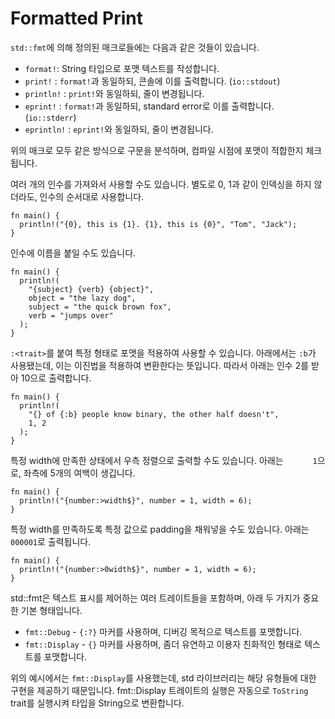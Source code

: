 # Formatted Print

`std::fmt`에 의해 정의된 매크로들에는 다음과 같은 것들이 있습니다.
- `format!`: String 타입으로 포맷 텍스트를 작성합니다.
- `print!` : `format!`과 동일하되, 콘솔에 이를 출력합니다. (`io::stdout`)
- `println!` : `print!`와 동일하되, 줄이 변경됩니다.
- `eprint!` : `format!`과 동일하되, standard error로 이를 출력합니다. (`io::stderr`)
- `eprintln!` : `eprint!`와 동일하되, 줄이 변경됩니다.

위의 매크로 모두 같은 방식으로 구문을 분석하며, 컴파일 시점에 포맷이 적합한지 체크됩니다.


여러 개의 인수를 가져와서 사용할 수도 있습니다. 별도로 0, 1과 같이 인덱싱을 하지 않더라도, 인수의 순서대로 사용합니다.
```rust,editable
fn main() {
  println!("{0}, this is {1}. {1}, this is {0}", "Tom", "Jack");
}
```

인수에 이름을 붙일 수도 있습니다.

```rust,editable
fn main() {
  println!(
    "{subject} {verb} {object}",
    object = "the lazy dog",
    subject = "the quick brown fox",
    verb = "jumps over"
  );
}
```

`:<trait>`를 붙여 특정 형태로 포맷을 적용하여 사용할 수 있습니다.
아래에서는 `:b`가 사용됐는데, 이는 이진법을 적용하여 변환한다는 뜻입니다.
따라서 아래는 인수 2를 받아 10으로 출력합니다.

```rust,editable
fn main() {
  println!(
    "{} of {:b} people know binary, the other half doesn't",
    1, 2
  );
}
```

특정 width에 만족한 상태에서 우측 정렬으로 출력할 수도 있습니다.
아래는 `      1`으로, 좌측에 5개의 여백이 생깁니다.

```rust,editable
fn main() {
  println!("{number:>width$}", number = 1, width = 6);
}
```

특정 width를 만족하도록 특정 값으로 padding을 채워넣을 수도 있습니다.
아래는 `000001`로 출력됩니다.

```rust,editable
fn main() {
  println!("{number:>0width$}", number = 1, width = 6);
}
```

std::fmt은 텍스트 표시를 제어하는 여러 트레이트들을 포함하며, 아래 두 가지가 중요한 기본 형태입니다.

- `fmt::Debug` - `{:?}` 마커를 사용하며, 디버깅 목적으로 텍스트를 포맷합니다.
- `fmt::Display` - `{}` 마커를 사용하며, 좀더 유연하고 이용자 친화적인 형태로 텍스트를 포맷합니다.

위의 예시에서는 `fmt::Display`를 사용했는데, std 라이브러리는 해당 유형들에 대한 구현을 제공하기 때문입니다.
fmt::Display 트레이트의 실행은 자동으로 `ToString` trait를 실행시켜 타입을 String으로 변환합니다.